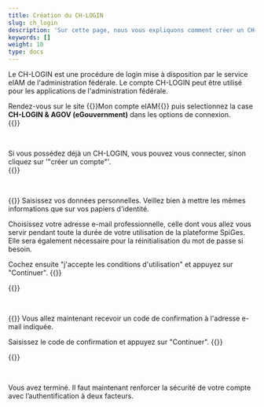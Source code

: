 ```yaml
---
title: Création du CH-LOGIN
slug: ch_login
description: 'Sur cette page, nous vous expliquons comment créer un CH-LOGIN, compte qui vous permettra de vous connecter sur eIAM.'
keywords: []
weight: 10
type: docs
---
```


Le CH-LOGIN est une procédure de login mise à disposition par le service eIAM de l'administration fédérale. Le compte CH-LOGIN peut être utilisé pour les applications de l'administration fédérale. 

<div class="two_column">

<div class="left_col">
<!-- First column content goes here -->
Rendez-vous sur le site {{<link url="https://www.myaccount.eiam.admin.ch/" newTab="true">}}Mon compte eIAM{{</link>}} puis selectionnez la case <strong>CH-LOGIN & AGOV (eGouvernment)</strong> dans les options de connexion.
</div>

<div class="right_col">
<!-- Second column content goes here -->
{{<insertImage image="ecran_choix_connexion_FR.png" description="Choix connexion" class="edge max-w-90">}}
</div>

</div>

&nbsp;

<!-- Deuxième paire de colonnes -->

<div class="two_column">

<div class="left_col">
<!-- First column content goes here -->
Si vous possédez déjà un CH-LOGIN, vous pouvez vous connecter, sinon cliquez sur '"créer un compte"'.
</div>

<div class="right_col">
<!-- Second column content goes here -->
{{<insertImage image="creer_ch_login_fr.png" description="Choix connexion" class="edge max-w-90">}}
</div>

</div>

&nbsp; 
<!-- 3eme paire de colonnes -->

<div class="two_column">

<div class="left_col">
<!-- First column content goes here -->
{{<markdown>}}
Saisissez vos données personnelles. Veillez bien à mettre les mêmes informations que sur vos papiers d'identité.

Choisissez votre adresse e-mail professionnelle, celle dont vous allez vous servir pendant toute la durée de votre utilisation de la plateforme SpiGes. Elle sera également nécessaire pour la réinitialisation du mot de passe si besoin.

Cochez ensuite "j'accepte les conditions d'utilisation" et appuyez sur "Continuer".
{{</markdown>}}
</div>

<div class="right_col">
<!-- Second column content goes here -->
{{<insertImage image="saisie_info_fr.png" description="Choix connexion" class="edge max-w-90">}}
</div>

</div>

&nbsp; 
<!-- 4eme paire de colonnes -->

<div class="two_column">

<div class="left_col">
<!-- First column content goes here -->
{{<markdown>}}
Vous allez maintenant recevoir un code de confirmation à l'adresse e-mail indiquée.

Saisissez le code de confirmation et appuyez sur "Continuer".
{{</markdown>}}
</div>

<div class="right_col">
<!-- Second column content goes here -->
{{<insertImage image="code_conf_fr.png" description="Choix connexion" class="edge max-w-90">}}
</div>

</div>

&nbsp;

Vous avez terminé. Il faut maintenant renforcer la sécurité de votre compte avec l’authentification à deux facteurs. 
